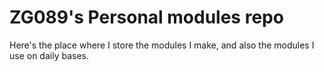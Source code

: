 # ZG089's Personal modules repo

Here's the place where I store the modules I make, and also the modules I use on daily bases.
